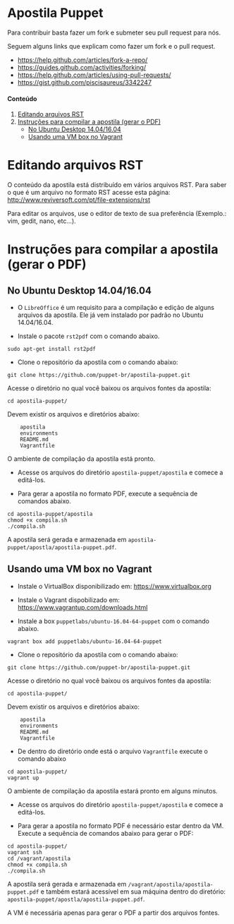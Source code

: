 # Apostila Puppet #

Para contribuir basta fazer um fork e submeter seu pull request para nós.

Seguem alguns links que explicam como fazer um fork e o pull request.

* https://help.github.com/articles/fork-a-repo/
* https://guides.github.com/activities/forking/
* https://help.github.com/articles/using-pull-requests/
* https://gist.github.com/piscisaureus/3342247

[Editando arquivos RST]: #editando-arquivos-rst
[Instruções para compilar a apostila (gerar o PDF)]: #instruções-para-compilar-a-apostila-gerar-o-pdf
[No Ubuntu Desktop 14.04/16.04]: #no-ubuntu-desktop-14041604
[Usando uma VM box no Vagrant]: #usando-uma-vm-box-no-vagrant

#### Conteúdo

1. [Editando arquivos RST][Editando arquivos RST]
2. [Instruções para compilar a apostila (gerar o PDF)][Instruções para compilar a apostila (gerar o PDF)]
    - [No Ubuntu Desktop 14.04/16.04][No Ubuntu Desktop 14.04/16.04]
    - [Usando uma VM box no Vagrant][Usando uma VM box no Vagrant]

# Editando arquivos RST

O conteúdo da apostila está distribuído em vários arquivos RST.
Para saber o que é um arquivo no formato RST acesse esta página: http://www.reviversoft.com/pt/file-extensions/rst

Para editar os arquivos, use o editor de texto de sua preferência (Exemplo.: vim, gedit, nano, etc...).

# Instruções para compilar a apostila (gerar o PDF)

## No Ubuntu Desktop 14.04/16.04

* O `LibreOffice` é um requisito para a compilação e edição de alguns arquivos da apostila. 
Ele já vem instalado por padrão no Ubuntu 14.04/16.04.

* Instale o pacote `rst2pdf` com o comando abaixo.

```
sudo apt-get install rst2pdf
```

* Clone o repositório da apostila com o comando abaixo:

```
git clone https://github.com/puppet-br/apostila-puppet.git
```

Acesse o diretório no qual você baixou os arquivos fontes da apostila:

```
cd apostila-puppet/
```

Devem existir os arquivos e diretórios abaixo:

```
    apostila
    environments
    README.md
    Vagrantfile
```

O ambiente de compilação da apostila está pronto.

* Acesse os arquivos do diretório `apostila-puppet/apostila` e comece a editá-los.

* Para gerar a apostila no formato PDF, execute a sequência de comandos abaixo.

```
cd apostila-puppet/apostila
chmod +x compila.sh
./compila.sh
```

A apostila será gerada e armazenada em `apostila-puppet/apostla/apostila-puppet.pdf`.

## Usando uma VM box no Vagrant

* Instale o VirtualBox disponibilizado em: https://www.virtualbox.org

* Instale o Vagrant dispobilizado em: https://www.vagrantup.com/downloads.html

* Instale a box `puppetlabs/ubuntu-16.04-64-puppet` com o comando abaixo.

```
vagrant box add puppetlabs/ubuntu-16.04-64-puppet
```

* Clone o repositório da apostila com o comando abaixo:

```
git clone https://github.com/puppet-br/apostila-puppet.git
```

Acesse o diretório no qual você baixou os arquivos fontes da apostila:

```
cd apostila-puppet/
```

Devem existir os arquivos e diretórios abaixo:

```
    apostila
    environments
    README.md
    Vagrantfile
```

* De dentro do diretório onde está o arquivo `Vagrantfile` execute o comando abaixo

```
cd apostila-puppet/
vagrant up
```

O ambiente de compilação da apostila estará pronto em alguns minutos.

* Acesse os arquivos do diretório `apostila-puppet/apostila` e comece a editá-los.

* Para gerar a apostila no formato PDF é necessário estar dentro da VM. 
Execute a sequência de comandos abaixo para gerar o PDF:

```
cd apostila-puppet/
vagrant ssh
cd /vagrant/apostila
chmod +x compila.sh
./compila.sh
```

A apostila será gerada e armazenada em `/vagrant/apostila/apostila-puppet.pdf` e 
também estará acessível em sua máquina dentro do diretório: `apostila-puppet/apostla/apostila-puppet.pdf`.

A VM é necessária apenas para gerar o PDF a partir dos arquivos fontes.

